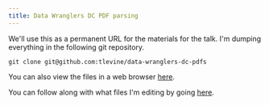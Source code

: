```yaml
---
title: Data Wranglers DC PDF parsing
---
```

We'll use this as a permanent URL for the materials for the talk.
I'm dumping everything in the following git repository.

    git clone git@github.com:tlevine/data-wranglers-dc-pdfs

You can also view the files in a web browser
[here](https://github.com/tlevine/data-wranglers-dc-pdfs).

You can follow along with what files I'm editing by going
[here](http://tlevine.the-nsa.org/data-wranglers-dc-pdfs/).
